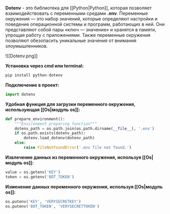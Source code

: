 **Dotenv** - это библиотека для [[Python|Python]], которая позволяет взаимодействовать с переменными средами **.env**. Переменные окружения — это набор значений, которые определяют настройки и поведение операционной системы и программ, работающих в ней. Они представляют собой пары «ключ — значение» и хранятся в памяти, упрощая работу с приложениями. Также переменные окружения позволяют обезопасить уникальные значения от внимания злоумышленников.

![[Dotenv.png]]

**Установка через cmd или terminal:**

```Python
pip install python-dotenv
```

**Подключение в проект:**

```Python
import dotenv
```

**Удобная функция для загрузки переменного окружения, использующая [[Os|модуль os]]:**

```Python
def prepare_environment():
    """Environment preparing function"""
    dotenv_path = os.path.join(os.path.dirname(__file__), '.env')
    if os.path.exists(dotenv_path):
        dotenv.load_dotenv(dotenv_path)
    else:
        raise FileNotFoundError('.env file not found.')
```

**Извлечение данных из переменного окружения, используя [[Os|модуль os]]:**

```Python
value = os.getenv('KEY')
token = os.getenv('BOT_TOKEN')
```

**Изменение данных переменного окружения, используя [[Os|модуль os]]:**

```Python
os.putenv('KEY', 'VERYSECRETKEY')
os.putenv('BOT_TOKEN', 'VERYSECRETTOKEN')
```